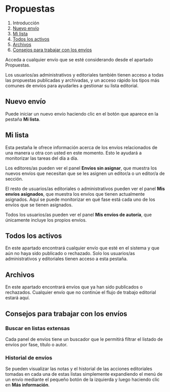 # Propuestas

1. Introducción
2. [Nuevo envío](submissions.md#new-submission)
3. [Mi lista](submissions.md#my-queue)
4. [Todos los activos](submissions.md#active)
5. [Archivos](submissions.md#archives)
6. [Consejos para trabajar con los envíos](submissions.md#tips)

Acceda a cualquier envío que se esté considerando desde el apartado Propuestas.

Los usuarios/as administrativos y editoriales también tienen acceso a todas las propuestas publicadas y archivadas, y un acceso rápido los tipos más comunes de envíos para ayudarles a gestionar su lista editorial.

## <a name="new-submission"></a>Nuevo envío

Puede iniciar un nuevo envío haciendo clic en el botón que aparece en la pestaña **Mi lista**.

## <a name="my-queue"></a>Mi lista

Esta pestaña le ofrece información acerca de los envíos relacionados de una manera u otra con usted en este momento. Esto le ayudará a monitorizar las tareas del día a día.

Los editores/as pueden ver el panel **Envíos sin asignar**, que muestra los nuevos envíos que necesitan que se les asignen un editor/a o un editor/a de sección.

El resto de usuarios/as editoriales o administrativos pueden ver el panel **Mis envíos asignados**, que muestra los envíos que tienen actualmente asignados. Aquí se puede monitorizar en qué fase está cada uno de los envíos que se tienen asignados.

Todos los usuarios/as pueden ver el panel **Mis envíos de autoría**, que únicamente incluye los propios envíos.

## <a name="active"></a>Todos los activos

En este apartado encontrará cualquier envío que esté en el sistema y que aún no haya sido publicado o rechazado. Solo los usuarios/as administrativos y editoriales tienen acceso a esta pestaña.

## <a name="archives"></a>Archivos

En este apartado encontrará envíos que ya han sido publicados o rechazados. Cualquier envío que no continúe el flujo de trabajo editorial estará aquí.

## <a name="tips"></a>Consejos para trabajar con los envíos

### Buscar en listas extensas

Cada panel de envíos tiene un buscador que le permitirá filtrar el listado de envíos por fase, título o autor.

### Historial de envíos

Se pueden visualizar las notas y el historial de las acciones editoriales tomadas en cada una de estas listas simplemente expandiendo el menú de un envío mediante el pequeño botón de la izquierda y luego haciendo clic en **Más información**.
